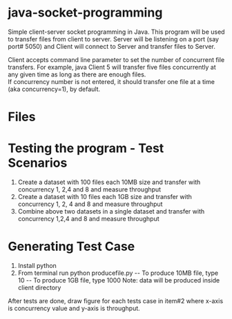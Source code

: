 # java-socket-programming

Simple client-server socket programming in Java. This program will be used to transfer files from client to server. 
Server will be listening on a port (say port# 5050) and Client will connect to Server and transfer files to Server. 

Client accepts command line parameter to set the number of concurrent file transfers. 
For example, java Client 5 will transfer five files concurrently at any given time as long as there are enough files.  
If concurrency number is not entered, it should transfer one file at a time (aka concurrency=1), by default.

# Files


# Testing the program - Test Scenarios

1. Create a dataset with 100 files each 10MB size and transfer with concurrency 1, 2,4 and 8 and measure throughput
2. Create a dataset with 10 files each 1GB size and transfer with concurrency 1, 2, 4 and 8 and measure throughput
3. Combine above two datasets in a single dataset and transfer with concurrency 1,2,4 and 8 and measure throughput

# Generating Test Case 
1. Install python
2. From terminal run python producefile.py
  -- To produce 10MB file, type 10
  -- To produce 1GB file, type 1000
Note: data will be produced inside client directory

After tests are done, draw figure for each tests case in item#2 where x-axis is concurrency value and y-axis is throughput.

